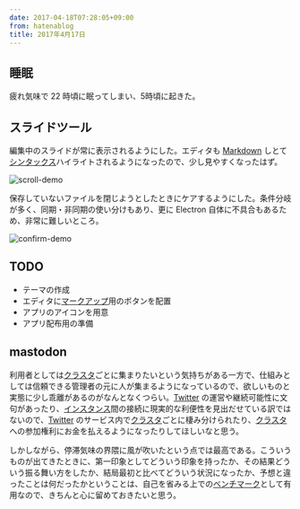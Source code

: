 ```yaml
---
date: 2017-04-18T07:28:05+09:00
from: hatenablog
title: 2017年4月17日
---
```


<h2>睡眠</h2>

<p>疲れ気味で 22 時頃に眠ってしまい、5時頃に起きた。</p>

<h2>スライドツール</h2>

<p>編集中のスライドが常に表示されるようにした。エディタも <a class="keyword" href="http://d.hatena.ne.jp/keyword/Markdown">Markdown</a> しとて<a class="keyword" href="http://d.hatena.ne.jp/keyword/%A5%B7%A5%F3%A5%BF%A5%C3%A5%AF%A5%B9">シンタックス</a>ハイライトされるようになったので、少し見やすくなったはず。</p>

<p><img src="https://cloud.githubusercontent.com/assets/111689/25106544/041705b4-2405-11e7-91ae-7abfa05b4128.gif" alt="scroll-demo" /></p>

<p>保存していないファイルを閉じようとしたときにケアするようにした。条件分岐が多く、同期・非同期の使い分けもあり、更に Electron 自体に不具合もあるため、非常に難しいところ。</p>

<p><img src="https://cloud.githubusercontent.com/assets/111689/25107060/11d49614-2408-11e7-9bda-423e91436e85.gif" alt="confirm-demo" /></p>

<h2>TODO</h2>

<ul>
<li>テーマの作成</li>
<li>エディタに<a class="keyword" href="http://d.hatena.ne.jp/keyword/%A5%DE%A1%BC%A5%AF%A5%A2%A5%C3%A5%D7">マークアップ</a>用のボタンを配置</li>
<li>アプリのアイコンを用意</li>
<li>アプリ配布用の準備</li>
</ul>


<h2>mastodon</h2>

<p>利用者としては<a class="keyword" href="http://d.hatena.ne.jp/keyword/%A5%AF%A5%E9%A5%B9%A5%BF">クラスタ</a>ごとに集まりたいという気持ちがある一方で、仕組みとしては信頼できる管理者の元に人が集まるようになっているので、欲しいものと実態に少し乖離があるのがなんとなくつらい。<a class="keyword" href="http://d.hatena.ne.jp/keyword/Twitter">Twitter</a> の運営や継続可能性に文句があったり、<a class="keyword" href="http://d.hatena.ne.jp/keyword/%A5%A4%A5%F3%A5%B9%A5%BF%A5%F3%A5%B9">インスタンス</a>間の接続に現実的な利便性を見出だせている訳ではないので、<a class="keyword" href="http://d.hatena.ne.jp/keyword/Twitter">Twitter</a> のサービス内で<a class="keyword" href="http://d.hatena.ne.jp/keyword/%A5%AF%A5%E9%A5%B9%A5%BF">クラスタ</a>ごとに棲み分けられたり、<a class="keyword" href="http://d.hatena.ne.jp/keyword/%A5%AF%A5%E9%A5%B9%A5%BF">クラスタ</a>への参加権利にお金を払えるようになったりしてほしいなと思う。</p>

<p>しかしながら、停滞気味の界隈に風が吹いたという点では最高である。こういうものが出てきたときに、第一印象としてどういう印象を持ったか、その結果どういう振る舞い方をしたか、結局最初と比べてどういう状況になったか、予想と違ったことは何だったかということは、自己を省みる上での<a class="keyword" href="http://d.hatena.ne.jp/keyword/%A5%D9%A5%F3%A5%C1%A5%DE%A1%BC%A5%AF">ベンチマーク</a>として有用なので、きちんと心に留めておきたいと思う。</p>

